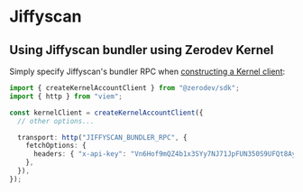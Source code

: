 # Jiffyscan

## Using Jiffyscan bundler using Zerodev Kernel

Simply specify Jiffyscan's bundler RPC when [constructing a Kernel client](/sdk/core-api/create-account#standard-api):

```typescript
import { createKernelAccountClient } from "@zerodev/sdk";
import { http } from "viem";

const kernelClient = createKernelAccountClient({
  // other options...

  transport: http("JIFFYSCAN_BUNDLER_RPC", {
    fetchOptions: {
      headers: { "x-api-key": "Vn6Hof9mQZ4b1x3SYy7NJ71JpFUN350S9UFQt8Ay" },
    },
  }),
});
```
